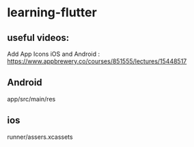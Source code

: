 # learning-flutter


## useful videos:

Add App Icons iOS and Android : https://www.appbrewery.co/courses/851555/lectures/15448517

## Android
app/src/main/res

## ios
runner/assers.xcassets
